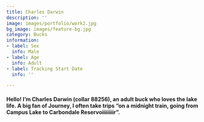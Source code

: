 ```yaml
---
title: Charles Darwin
description: ''
image: images/portfolio/work2.jpg
bg_image: images/feature-bg.jpg
category: Bucks
information:
- label: Sex
  info: Male
- label: Age
  info: Adult
- label: Tracking Start Date
  info: ''

---
```

#### Hello! I’m Charles Darwin (collar 88256), an adult buck who loves the lake life. A big fan of Journey, I often take trips “on a midnight train, going from Campus Lake to Carbondale Reservoiiiiiiiir”.